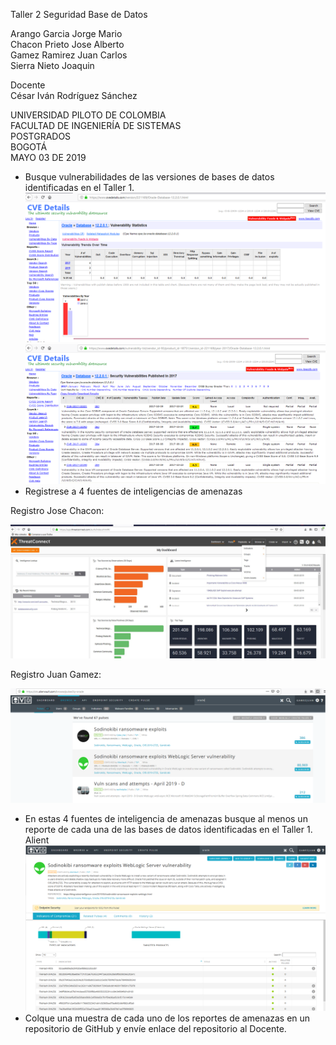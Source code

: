 Taller 2 Seguridad Base de Datos  
  
  
Arango Garcia Jorge Mario  
Chacon Prieto Jose Alberto  
Gamez Ramirez Juan Carlos  
Sierra Nieto Joaquin  


Docente  
César Iván Rodríguez Sánchez  
  
  
UNIVERSIDAD PILOTO DE COLOMBIA  
FACULTAD DE INGENIERÍA DE SISTEMAS  
POSTGRADOS  
BOGOTÁ  
MAYO 03 DE 2019



* Busque vulnerabilidades de las versiones de bases de datos identificadas en el Taller 1. 
![Image of Yaktocat](https://raw.githubusercontent.com/jomaarango/Taller2G1/BorradorTaller1G1/CVE.PNG)
![Image of Yaktocat](https://raw.githubusercontent.com/jomaarango/Taller2G1/BorradorTaller1G1/CVE2.PNG)
* Registrese a 4 fuentes de inteligencias de amenazas  

Registro Jose Chacon:  

![Image of Yaktocat](https://raw.githubusercontent.com/jomaarango/Taller2G1/BorradorTaller1G1/Registrojose.JPG)

Registro Juan Gamez:  

![Image of Yaktocat](https://raw.githubusercontent.com/jomaarango/Taller2G1/BorradorTaller1G1/alient.PNG)


* En estas 4 fuentes de inteligencia de amenazas busque al menos un reporte de cada una de las bases de datos identificadas en         el Taller 1.    
Alient
![Image of Yaktocat](https://raw.githubusercontent.com/jomaarango/Taller2G1/BorradorTaller1G1/alient2.PNG)
* Colque una muestra de cada uno de los reportes de amenazas en un repositorio de GitHub y envíe enlace del repositorio al Docente.    
   
